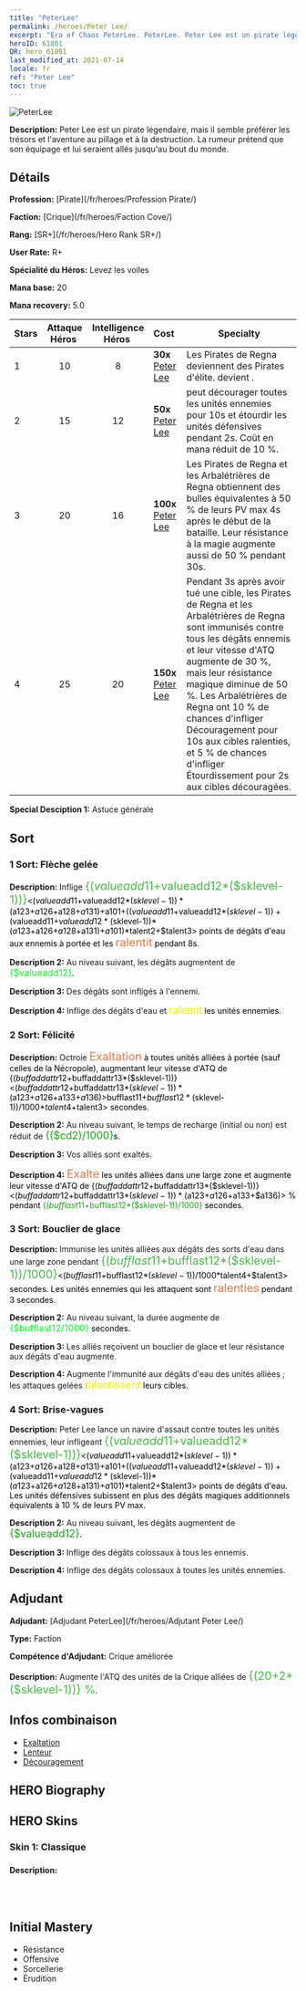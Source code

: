 ```yaml
---
title: "PeterLee"
permalink: /heroes/Peter Lee/
excerpt: "Era of Chaos PeterLee. PeterLee. Peter Lee est un pirate légendaire, mais il semble préférer les trésors et l'aventure au pillage et à la destruction. La rumeur prétend que son équipage et lui seraient allés jusqu'au bout du monde."
heroID: 61801
QR: hero_61801
last_modified_at: 2021-07-14
locale: fr
ref: "Peter Lee"
toc: true
---
```

  ![PeterLee](/images/h/h_PeterLee.jpg)

 **Description:** Peter Lee est un pirate légendaire, mais il semble préférer les trésors et l'aventure au pillage et à la destruction. La rumeur prétend que son équipage et lui seraient allés jusqu'au bout du monde.
## Détails
 **Profession:**  [Pirate](/fr/heroes/Profession Pirate/)

 **Faction:** [Crique](/fr/heroes/Faction Cove/)

 **Rang:** [SR+](/fr/heroes/Hero Rank SR+/)

 **User Rate:** R+

 **Spécialité du Héros:** Levez les voiles

 **Mana base:** 20

 **Mana recovery:** 5.0


  | Stars | Attaque Héros  | Intelligence Héros  | Cost |     Specialty     |
  |---------|:---------------:|:---------------:|:--|--------------------|
  |    1    | 10 | 8 | **30x** [Peter Lee](/ItemsFR/her_397/) | Les Pirates de Regna deviennent des Pirates d'élite. <Lame nue> devient <Lame de pilleur>. |
  |    2    | 15 | 12 | **50x** [Peter Lee](/ItemsFR/her_397/) | <Brise-vagues> peut décourager toutes les unités ennemies pour 10s et étourdir les unités défensives pendant 2s. Coût en mana réduit de 10 %. |
  |    3    | 20 | 16 | **100x** [Peter Lee](/ItemsFR/her_397/) | Les Pirates de Regna et les Arbalétrières de Regna obtiennent des bulles équivalentes à 50 % de leurs PV max 4s après le début de la bataille. Leur résistance à la magie augmente aussi de 50 % pendant 30s. |
  |    4    | 25 | 20 | **150x** [Peter Lee](/ItemsFR/her_397/) | Pendant 3s après avoir tué une cible, les Pirates de Regna et les Arbalétrières de Regna sont immunisés contre tous les dégâts ennemis et leur vitesse d'ATQ augmente de 30 %, mais leur résistance magique diminue de 50 %. Les Arbalétrières de Regna ont 10 % de chances d'infliger Découragement pour 10s aux cibles ralenties, et 5 % de chances d'infliger Étourdissement pour 2s aux cibles découragées. |

 **Special Desciption 1:** Astuce générale

## Sort
### 1 Sort: Flèche gelée
 **Description:** Inflige <span style="color: #48b946;font-size:20px">{($valueadd11+$valueadd12*($sklevel-1))}</span><span style="color: black"><($valueadd11+$valueadd12*($sklevel-1))*($a123+$a126+$a128+$a131)+$a101+(($valueadd11+$valueadd12*($sklevel-1))+($valueadd11+$valueadd12*($sklevel-1))*($a123+$a126+$a128+$a131)+$a101)*$talent2+$talent3> points de dégâts d'eau aux ennemis à portée et les <span style="color: #e07c44;font-size:20px">ralentit</span><span style="color: black"> pendant 8s.

 **Description 2:** Au niveau suivant, les dégâts augmentent de <span style="color: #00ff22;font-size:16px">{$valueadd12}</span><span style="color: black">.

 **Description 3:** Des dégâts sont infligés à l'ennemi.

 **Description 4:** Inflige des dégâts d'eau et <span style="color: #f0f000;font-size:18px">ralentit</span><span style="color: black"> les unités ennemies.

### 2 Sort: Félicité
 **Description:** Octroie <span style="color: #e07c44;font-size:20px">Exaltation</span><span style="color: black"> à toutes unités alliées à portée (sauf celles de la Nécropole), augmentant leur vitesse d'ATQ de {($buffaddattr12+$buffaddattr13*($sklevel-1))}<($buffaddattr12+$buffaddattr13*($sklevel-1))*($a123+$a126+$a133+$a136)> % pendant <span style="color: #48b946;font-size:20px">{($bufflast11+$bufflast12*($sklevel-1))/1000}</span><span style="color: black"><($bufflast11+$bufflast12*($sklevel-1))/1000*$talent4+$talent3> secondes.

 **Description 2:** Au niveau suivant, le temps de recharge (initial ou non) est réduit de <span style="color: #1ca216;font-size:18px">{($cd2)/1000}</span><span style="color: black">s.

 **Description 3:** Vos alliés sont exaltés.

 **Description 4:** <span style="color: #e07c44;font-size:20px">Exalte</span><span style="color: black"> les unités alliées dans une large zone et augmente leur vitesse d'ATQ de {($buffaddattr12+$buffaddattr13*($sklevel-1))}<($buffaddattr12+$buffaddattr13*($sklevel-1))*($a123+$a126+$a133+$a136)> % pendant <span style="color: #1ca216">{($bufflast11+$bufflast12*($sklevel-1))/1000}</span><span style="color: black"> secondes.

### 3 Sort: Bouclier de glace
 **Description:** Immunise les unités alliées aux dégâts des sorts d'eau dans une large zone pendant <span style="color: #48b946;font-size:20px">{($bufflast11+$bufflast12*($sklevel-1))/1000}</span><span style="color: black"><($bufflast11+$bufflast12*($sklevel-1))/1000*$talent4+$talent3> secondes. Les unités ennemies qui les attaquent sont <span style="color: #e07c44;font-size:20px">ralenties</span><span style="color: black"> pendant 3 secondes.

 **Description 2:** Au niveau suivant, la durée augmente de <span style="color: #00ff22;font-size:16px">{$bufflast12/1000}</span><span style="color: black"> secondes.

 **Description 3:** Les alliés reçoivent un bouclier de glace et leur résistance aux dégâts d'eau augmente.

 **Description 4:** Augmente l'immunité aux dégâts d'eau des unités alliées ; les attaques gelées <span style="color: #f0f000;font-size:18px">ralentissent</span><span style="color: black"> leurs cibles.

### 4 Sort: Brise-vagues
 **Description:** Peter Lee lance un navire d'assaut contre toutes les unités ennemies, leur infligeant <span style="color: #48b946;font-size:20px">{($valueadd11+$valueadd12*($sklevel-1))}</span><span style="color: black"><($valueadd11+$valueadd12*($sklevel-1))*($a123+$a126+$a128+$a131)+$a101+(($valueadd11+$valueadd12*($sklevel-1))+($valueadd11+$valueadd12*($sklevel-1))*($a123+$a126+$a128+$a131)+$a101)*$talent2+$talent3> points de dégâts d'eau. Les unités défensives subissent en plus des dégâts magiques additionnels équivalents à 10 % de leurs PV max.

 **Description 2:** Au niveau suivant, les dégâts augmentent de <span style="color: #1ca216;font-size:18px">{$valueadd12}</span><span style="color: black">.

 **Description 3:** Inflige des dégâts colossaux à tous les ennemis.

 **Description 4:** Inflige des dégâts colossaux à toutes les unités ennemies.


## Adjudant

 **Adjudant:**  [Adjudant PeterLee](/fr/heroes/Adjutant Peter Lee/) 

 **Type:**  Faction 

 **Compétence d'Adjudant:**  Crique améliorée 

 **Description:** Augmente l'ATQ des unités de la Crique alliées de <span style="color: #48b946;font-size:20px">{(20+2*($sklevel-1))} %</span><span style="color: black">.

## Infos combinaison

* [Exaltation](/fr/combination/Exaltation/) 
* [Lenteur](/fr/combination/Lenteur/) 
* [Découragement](/fr/combination/Découragement/) 

## HERO Biography

## HERO Skins
### Skin 1: **Classique**

 **Description:** <span style="color: #ffffff;font-size:20px">Rien ni personne n'est plus rapide que ma corneille. Même une violente tempête ne peut la rattraper !</span>



## Initial Mastery
   - Résistance
   - Offensive
   - Sorcellerie
   - Érudition
